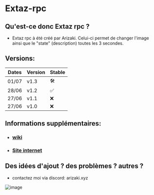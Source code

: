 # Extaz-rpc
## Qu'est-ce donc Extaz rpc ?
- Extaz rpc à été créé par Arizaki. Celui-ci permet de changer l'image ainsi que le "state" (description) toutes les 3 secondes.

## Versions:

| Dates   |     Version        |       Stable      |
| ------- | ------------------ | ----------------- |
| 01/07   |      v1.3          |         🛠️        |
| 28/06   |      v1.2          | :white_check_mark:|
| 27/06   |      v1.1          |         :x:       |
| 27/06   |      v1.0          |         :x:       |

## Informations supplémentaires: 

- ### [wiki](https://extaz.gitbook.io/extaz/)
- ### [Site internet](https://extaz.netlify.app/)

## Des idées d'ajout ? des problèmes ? autres ?
- contactez moi via discord: arizaki.xyz

![image](https://github.com/Az-png/Extaz-rpc/assets/79724270/2e5dd837-9d9e-4aba-8378-400eab37bd5c)
